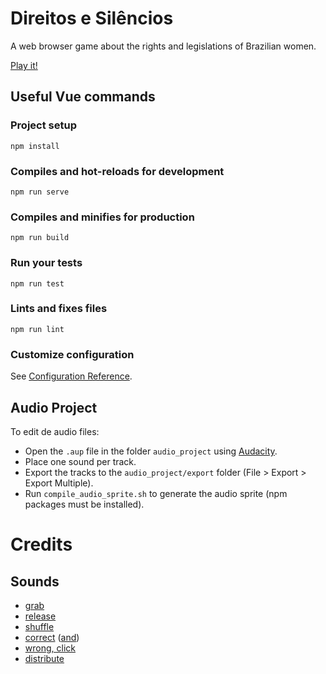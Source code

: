 # Direitos e Silêncios

A web browser game about the rights and legislations of Brazilian women.

[Play it!](https://direitosesilencios.fastfooddapolitica.com.br)

## Useful Vue commands

### Project setup
```
npm install
```

### Compiles and hot-reloads for development
```
npm run serve
```

### Compiles and minifies for production
```
npm run build
```

### Run your tests
```
npm run test
```

### Lints and fixes files
```
npm run lint
```

### Customize configuration
See [Configuration Reference](https://cli.vuejs.org/config/).

## Audio Project

To edit de audio files:

- Open the `.aup` file in the folder `audio_project` using [Audacity](https://www.audacityteam.org). 
- Place one sound per track.
- Export the tracks to the `audio_project/export` folder (File > Export > Export Multiple).
- Run `compile_audio_sprite.sh` to generate the audio sprite (npm packages must be installed).

# Credits

## Sounds

- [grab](https://freesound.org/people/Julien%20Nicolas/sounds/161049/)
- [release](https://freesound.org/people/Julien%20Nicolas/sounds/161070/)
- [shuffle](https://freesound.org/people/crispy527/sounds/53662/)
- [correct](https://freesound.org/people/Avantdebris/sounds/380400/) ([and](https://freesound.org/people/joedeshon/sounds/119021/))
- [wrong, click](https://freesound.org/people/odditonic/sounds/187706/)
- [distribute](https://freesound.org/people/f4ngy/sounds/240777/)
